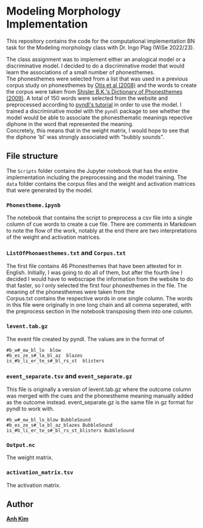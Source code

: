 # Modeling Morphology Implementation
This repository contains the code for the computational implementation BN task for the Modeling morphology class with Dr. Ingo Plag (WiSe 2022/23). 

The class assignment was to implement either an analogical model or a discriminative model. I decided to do a discriminative model that would learn the associations of a small number of phonesthemes.  
The phonesthemes were selected from a list that was used in a previous corpus study on phonesthemes by [Otis et al (2008)](https://escholarship.org/content/qt0s67w5zj/qt0s67w5zj.pdf) and the words to create the corpus were taken from [Shisler B.K.'s Dictionary of Phonesthemes (2009)](https://www.oocities.org/soho/studios/9783/phond1.html).
A total of 150 words were selected from the website and preprocessed according to [pyndl's tutorial](https://pyndl.readthedocs.io/en/latest/) in order to use the model.
I trained a discriminative model with the `pyndl` package to see whether the model would be able to associate the phonesthematic meanings repective diphone in the word that represented the meaning.  
Concretely, this means that in the weight matrix, I would hope to see that the diphone 'bl' was strongly associated with "bubbly sounds". 

## File structure
The `Scripts` folder contains the Jupyter notebook that has the entire implementation including the preprocessing and the model training.
The `data` folder contains the corpus files and the weight and activation matrices that were generated by the model.

### `Phonestheme.ipynb`  
The notebook that contains the script to preprocess a csv file into a single column of cue words to create a cue file. There are comments in Markdown to note the flow of the work, notably at the end there are two interpretations of the weight and activation matrices.

### `ListOfPhonaesthemes.txt` and `Corpus.txt`
The first file contains 46 Phonesthemes that have been attested for in English. Initially, I was going to do all of them, but after the fourth line I decided I would have to webscrape the information from the website to do that faster, so I only selected the first four phonesthemes in the file. The meaning of the phonesthemes were taken from the  
Corpus.txt contains the respective words in one single column. The words in this file were originally in one long chain and all comma seperated, with the preprocess section in the notebook transposing them into one column.

### `levent.tab.gz`
The event file created by pyndl. The values are in the format of 
```
#b_w#_ow_bl_lo  blow	
#b_es_ze_s#_la_bl_az  blazes	
is_#b_li_er_te_s#_bl_rs_st  blisters	
```
### `event_separate.tsv` and `event_separate.gz`
This file is originally a version of levent.tab.gz where the outcome column was merged with the cues and the phonestheme meaning manually added as the outcome instead. event_separate.gz is the same file in gz format for pyndl to work with.
```
#b_w#_ow_bl_lo_blow	BubbleSound
#b_es_ze_s#_la_bl_az_blazes	BubbleSound
is_#b_li_er_te_s#_bl_rs_st_blisters	BubbleSound
```
### `Output.nc`
The weight matrix.

### `activation_matrix.tsv`
The activation matrix.

## Author
[**Anh Kim**](https://slam.phil.hhu.de/authors/anh/)
